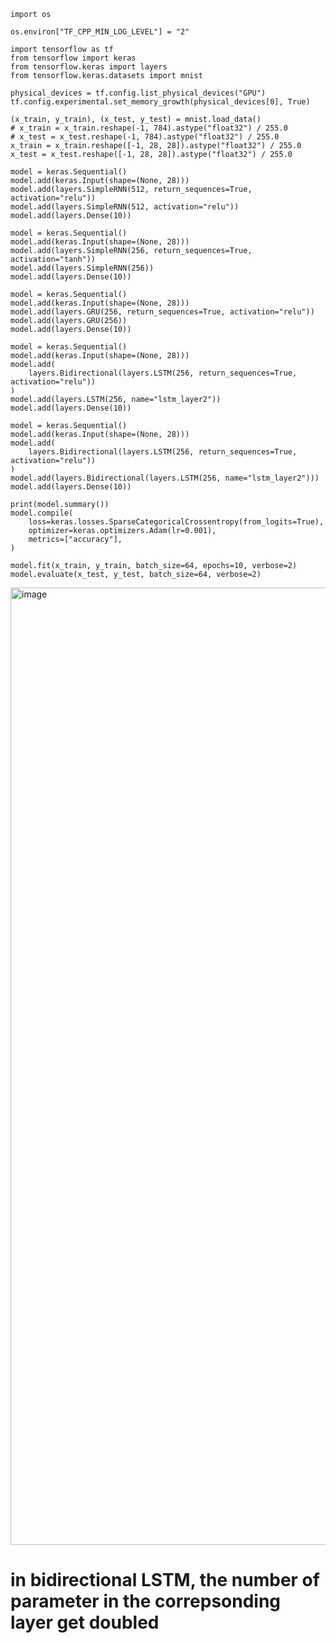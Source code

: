     import os
    
    os.environ["TF_CPP_MIN_LOG_LEVEL"] = "2"
    
    import tensorflow as tf
    from tensorflow import keras
    from tensorflow.keras import layers
    from tensorflow.keras.datasets import mnist
    
    physical_devices = tf.config.list_physical_devices("GPU")
    tf.config.experimental.set_memory_growth(physical_devices[0], True)
    
    (x_train, y_train), (x_test, y_test) = mnist.load_data()
    # x_train = x_train.reshape(-1, 784).astype("float32") / 255.0
    # x_test = x_test.reshape(-1, 784).astype("float32") / 255.0
    x_train = x_train.reshape([-1, 28, 28]).astype("float32") / 255.0
    x_test = x_test.reshape([-1, 28, 28]).astype("float32") / 255.0
    
    model = keras.Sequential()
    model.add(keras.Input(shape=(None, 28)))
    model.add(layers.SimpleRNN(512, return_sequences=True, activation="relu"))
    model.add(layers.SimpleRNN(512, activation="relu"))
    model.add(layers.Dense(10))
    
    model = keras.Sequential()
    model.add(keras.Input(shape=(None, 28)))
    model.add(layers.SimpleRNN(256, return_sequences=True, activation="tanh"))
    model.add(layers.SimpleRNN(256))
    model.add(layers.Dense(10))
    
    model = keras.Sequential()
    model.add(keras.Input(shape=(None, 28)))
    model.add(layers.GRU(256, return_sequences=True, activation="relu"))
    model.add(layers.GRU(256))
    model.add(layers.Dense(10))
    
    model = keras.Sequential()
    model.add(keras.Input(shape=(None, 28)))
    model.add(
        layers.Bidirectional(layers.LSTM(256, return_sequences=True, activation="relu"))
    )
    model.add(layers.LSTM(256, name="lstm_layer2"))
    model.add(layers.Dense(10))
    
    model = keras.Sequential()
    model.add(keras.Input(shape=(None, 28)))
    model.add(
        layers.Bidirectional(layers.LSTM(256, return_sequences=True, activation="relu"))
    )
    model.add(layers.Bidirectional(layers.LSTM(256, name="lstm_layer2")))
    model.add(layers.Dense(10))
    
    print(model.summary())
    model.compile(
        loss=keras.losses.SparseCategoricalCrossentropy(from_logits=True),
        optimizer=keras.optimizers.Adam(lr=0.001),
        metrics=["accuracy"],
    )
    
    model.fit(x_train, y_train, batch_size=64, epochs=10, verbose=2)
    model.evaluate(x_test, y_test, batch_size=64, verbose=2)

<img width="1532" alt="image" src="https://github.com/Dingyi-Kang/Machine_learning/assets/81428296/c7737688-e71b-4bbb-8033-89c925a44999">

# in bidirectional LSTM, the number of parameter in the correpsonding layer get doubled
